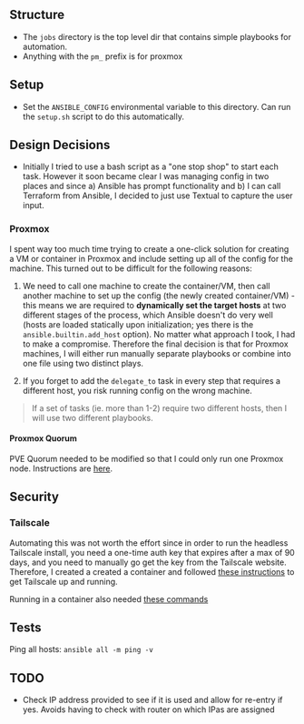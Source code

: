 
## Structure

* The `jobs` directory is the top level dir that contains simple playbooks for automation.
* Anything with the `pm_` prefix is for proxmox

## Setup

* Set the `ANSIBLE_CONFIG` environmental variable to this directory. Can run the `setup.sh` script to do this automatically.

## Design Decisions

* Initially I tried to use a bash script as a "one stop shop" to start each task. However it soon became clear I was managing config in two places and since a) Ansible has prompt functionality and b) I can call Terraform from Ansible, I decided to just use Textual to capture the user input.

### Proxmox

I spent way too much time trying to create a one-click solution for creating a VM or container in Proxmox and include setting up all of the config for the machine. This turned out to be difficult for the following reasons:

1. We need to call one machine to create the container/VM, then call another machine to set up the config (the newly created container/VM) - this means we are required to **dynamically set the target hosts** at two different stages of the process, which Ansible doesn't do very well (hosts are loaded statically upon initialization; yes there is the `ansible.builtin.add_host` option). No matter what approach I took, I had to make a compromise. Therefore the final decision is that for Proxmox machines, I will either run manually separate playbooks or combine into one file using two distinct plays. 

2. If you forget to add the `delegate_to` task in every step that requires a different host, you risk running config on the wrong machine.

> If a set of tasks (ie. more than 1-2) require two different hosts, then I will use two different playbooks.

#### Proxmox Quorum

PVE Quorum needed to be modified so that I could only run one Proxmox node. Instructions are [here](https://www.apalrd.net/posts/2022/pve_quorum/).

## Security

### Tailscale

Automating this was not worth the effort since in order to run the headless Tailscale install, you need a one-time auth key that expires after a max of 90 days, and you need to manually go get the key from the Tailscale website. Therefore, I created a created a container and followed [these instructions](https://tailscale.com/kb/1019/subnets/) to get Tailscale up and running. 

Running in a container also needed [these commands](https://tailscale.com/kb/1130/lxc-unprivileged/)


## Tests

Ping all hosts: `ansible all -m ping -v`

## TODO

* Check IP address provided to see if it is used and allow for re-entry if yes. Avoids having to check with router on which IPas are assigned


